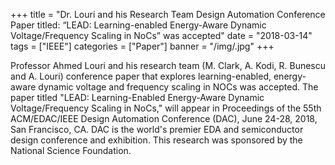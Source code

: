 +++
title = "Dr. Louri and his Research Team Design Automation Conference Paper titled: “LEAD: Learning-enabled Energy-Aware Dynamic Voltage/Frequency Scaling in NoCs” was accepted"
date = "2018-03-14"
tags = ["IEEE"]
categories = ["Paper"]
banner = "/img/.jpg"
+++

Professor Ahmed Louri and his research team (M. Clark, A. Kodi, R. Bunescu and A. Louri) conference paper that explores learning-enabled, energy-aware dynamic voltage and frequency scaling in NOCs was accepted. The paper titled "LEAD: Learning-Enabled Energy-Aware Dynamic Voltage/Frequency Scaling in NoCs," will appear in Proceedings of the 55th ACM/EDAC/IEEE Design Automation Conference (DAC), June 24-28, 2018, San Francisco, CA. DAC is the world's premier EDA and semiconductor design conference and exhibition. This research was sponsored by the National Science Foundation.
